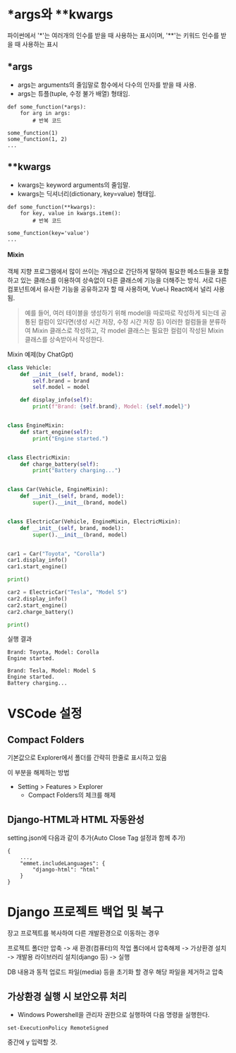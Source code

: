 # *args와 **kwargs
파이썬에서 '*'는 여러개의 인수를 받을 때 사용하는 표시이며, '**'는 키워드 인수를 받을 때 사용하는 표시
## *args
* args는 arguments의 줄임말로 함수에서 다수의 인자를 받을 때 사용.
* args는 튜플(tuple, 수정 불가 배열) 형태임.
```
def some_function(*args):
    for arg in args:
        # 반복 코드

some_function(1)
some_function(1, 2)
...
```
  
## **kwargs
* kwargs는 keyword arguments의 줄임말.
* kwargs는 딕셔너리(dictionary, key=value) 형태임.
```
def some_function(**kwargs):
    for key, value in kwargs.item():
        # 반복 코드

some_function(key='value')
...
```

#### Mixin
객체 지향 프로그램에서 많이 쓰이는 개념으로 간단하게 말하여 필요한 메소드들을 포함하고 있는 클래스를 이용하여 상속없이 다른 클래스에 기능을 더해주는 방식. 서로 다른 컴포넌트에서 유사한 기능을 공유하고자 할 때 사용하며, Vue나 React에서 널리 사용됨.
> 예를 들어, 여러 테이블을 생성하기 위해 model을 따로따로 작성하게 되는데 공통된 컬럼이 있다면(생성 시간 저장, 수정 시간 저장 등) 이러한 컬럼들을 분류하여 Mixin 클래스로 작성하고, 각 model 클래스는 필요한 컬럼이 작성된 Mixin 클래스를 상속받아서 작성한다.

Mixin 예제(by ChatGpt)
```python
class Vehicle:
    def __init__(self, brand, model):
        self.brand = brand
        self.model = model

    def display_info(self):
        print(f"Brand: {self.brand}, Model: {self.model}")


class EngineMixin:
    def start_engine(self):
        print("Engine started.")


class ElectricMixin:
    def charge_battery(self):
        print("Battery charging...")


class Car(Vehicle, EngineMixin):
    def __init__(self, brand, model):
        super().__init__(brand, model)


class ElectricCar(Vehicle, EngineMixin, ElectricMixin):
    def __init__(self, brand, model):
        super().__init__(brand, model)


car1 = Car("Toyota", "Corolla")
car1.display_info()
car1.start_engine()

print()

car2 = ElectricCar("Tesla", "Model S")
car2.display_info()
car2.start_engine()
car2.charge_battery()

print()
```

실행 결과
```
Brand: Toyota, Model: Corolla
Engine started.

Brand: Tesla, Model: Model S
Engine started.
Battery charging...
```


# VSCode 설정
## Compact Folders
기본값으로 Explorer에서 폴더를 간략히 한줄로 표시하고 있음

이 부분을 해제하는 방법
* Setting > Features > Explorer
    * Compact Folders의 체크를 해제

## Django-HTML과 HTML 자동완성
setting.json에 다음과 같이 추가(Auto Close Tag 설정과 함께 추가)
```
{
    ...,
    "emmet.includeLanguages": {
        "django-html": "html"
    }
}
```

# Django 프로젝트 백업 및 복구
장고 프로젝트를 복사하여 다른 개발환경으로 이동하는 경우

프로젝트 폴더만 압축 -> 새 환경(컴퓨터)의 작업 폴더에서 압축해제 -> 가상환경 설치 -> 개발용 라이브러리 설치(django 등) -> 실행

DB 내용과 동적 업로드 파일(media) 등을 초기화 할 경우 해당 파일을 제거하고 압축


## 가상환경 실행 시 보안오류 처리
* Windows Powershell을 관리자 권한으로 실행하여 다음 명령을 실행한다.
```
set-ExecutionPolicy RemoteSigned
```
중간에 y 입력할 것.
